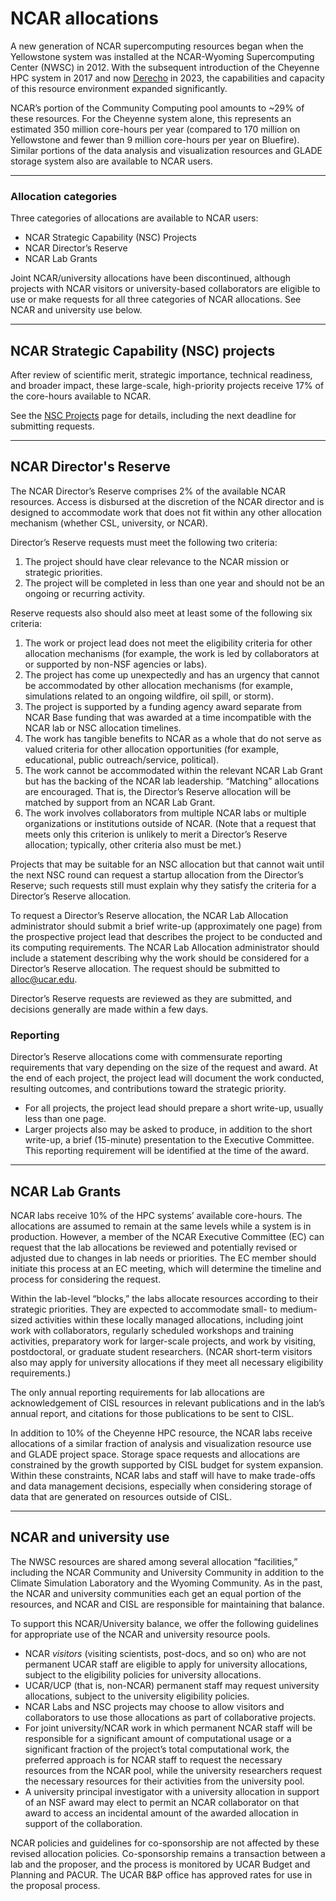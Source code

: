 ﻿# **NCAR allocations**
A new generation of NCAR supercomputing resources began when the Yellowstone system was installed at the NCAR-Wyoming Supercomputing Center (NWSC) in 2012. With the subsequent introduction of the Cheyenne HPC system in 2017 and now [Derecho](../../compute-systems/derecho/index.md) in 2023, the capabilities and capacity of this resource environment expanded significantly.

NCAR’s portion of the Community Computing pool amounts to ~29% of these resources. For the Cheyenne system alone, this represents an estimated 350 million core-hours per year (compared to 170 million on Yellowstone and fewer than 9 million core-hours per year on Bluefire). Similar portions of the data analysis and visualization resources and GLADE storage system also are available to NCAR users.

-----
### Allocation categories

Three categories of allocations are available to NCAR users:

- NCAR Strategic Capability (NSC) Projects
- NCAR Director’s Reserve
- NCAR Lab Grants

Joint NCAR/university allocations have been discontinued, although projects with NCAR visitors or university-based collaborators are eligible to use or make requests for all three categories of NCAR allocations. See NCAR and university use below.

-----
## <a name="ncarallocations-ncarstrategiccapability(nsc)projects"></a>**NCAR Strategic Capability (NSC) projects**
After review of scientific merit, strategic importance, technical readiness, and broader impact, these large-scale, high-priority projects receive 17% of the core-hours available to NCAR.

See the [NSC Projects](./ncar-strategic-capability-nsc-projects.md) page for details, including the next deadline for submitting requests.

-----
## <a name="ncarallocations-ncardirector'sreserve"></a>**NCAR Director's Reserve**
The NCAR Director’s Reserve comprises 2% of the available NCAR resources. Access is disbursed at the discretion of the NCAR director and is designed to accommodate work that does not fit within any other allocation mechanism (whether CSL, university, or NCAR).

Director’s Reserve requests must meet the following two criteria:

1. The project should have clear relevance to the NCAR mission or strategic priorities.
1. The project will be completed in less than one year and should not be an ongoing or recurring activity.

Reserve requests also should also meet at least some of the following six criteria:

1. The work or project lead does not meet the eligibility criteria for other allocation mechanisms (for example, the work is led by collaborators at or supported by non-NSF agencies or labs).
1. The project has come up unexpectedly and has an urgency that cannot be accommodated by other allocation mechanisms (for example, simulations related to an ongoing wildfire, oil spill, or storm).
1. The project is supported by a funding agency award separate from NCAR Base funding that was awarded at a time incompatible with the NCAR lab or NSC allocation timelines.
1. The work has tangible benefits to NCAR as a whole that do not serve as valued criteria for other allocation opportunities (for example, educational, public outreach/service, political).
1. The work cannot be accommodated within the relevant NCAR Lab Grant but has the backing of the NCAR lab leadership. “Matching” allocations are encouraged. That is, the Director’s Reserve allocation will be matched by support from an NCAR Lab Grant.
1. The work involves collaborators from multiple NCAR labs or multiple organizations or institutions outside of NCAR. (Note that a request that meets only this criterion is unlikely to merit a Director’s Reserve allocation; typically, other criteria also must be met.)

Projects that may be suitable for an NSC allocation but that cannot wait until the next NSC round can request a startup allocation from the Director’s Reserve; such requests still must explain why they satisfy the criteria for a Director’s Reserve allocation.

To request a Director’s Reserve allocation, the NCAR Lab Allocation administrator should submit a brief write-up (approximately one page) from the prospective project lead that describes the project to be conducted and its computing requirements. The NCAR Lab Allocation administrator should include a statement describing why the work should be considered for a Director’s Reserve allocation. The request should be submitted to <alloc@ucar.edu>.

Director’s Reserve requests are reviewed as they are submitted, and decisions generally are made within a few days.
### **Reporting**
Director’s Reserve allocations come with commensurate reporting requirements that vary depending on the size of the request and award. At the end of each project, the project lead will document the work conducted, resulting outcomes, and contributions toward the strategic priority.

- For all projects, the project lead should prepare a short write-up, usually less than one page.
- Larger projects also may be asked to produce, in addition to the short write-up, a brief (15-minute) presentation to the Executive Committee. This reporting requirement will be identified at the time of the award.
-----
## <a name="ncarallocations-ncarlabgrants"></a>**NCAR Lab Grants**
NCAR labs receive 10% of the HPC systems’ available core-hours. The allocations are assumed to remain at the same levels while a system is in production. However, a member of the NCAR Executive Committee (EC) can request that the lab allocations be reviewed and potentially revised or adjusted due to changes in lab needs or priorities. The EC member should initiate this process at an EC meeting, which will determine the timeline and process for considering the request.

Within the lab-level “blocks,” the labs allocate resources according to their strategic priorities. They are expected to accommodate small- to medium-sized activities within these locally managed allocations, including joint work with collaborators, regularly scheduled workshops and training activities, preparatory work for larger-scale projects, and work by visiting, postdoctoral, or graduate student researchers. (NCAR short-term visitors also may apply for university allocations if they meet all necessary eligibility requirements.)

The only annual reporting requirements for lab allocations are acknowledgement of CISL resources in relevant publications and in the lab’s annual report, and citations for those publications to be sent to CISL.

In addition to 10% of the Cheyenne HPC resource, the NCAR labs receive allocations of a similar fraction of analysis and visualization resource use and GLADE project space. Storage space requests and allocations are constrained by the growth supported by CISL budget for system expansion. Within these constraints, NCAR labs and staff will have to make trade-offs and data management decisions, especially when considering storage of data that are generated on resources outside of CISL.

-----
## <a name="ncarallocations-ncaranduniversityuse"></a>**NCAR and university use**
The NWSC resources are shared among several allocation “facilities,” including the NCAR Community and University Community in addition to the Climate Simulation Laboratory and the Wyoming Community. As in the past, the NCAR and university communities each get an equal portion of the resources, and NCAR and CISL are responsible for maintaining that balance.

To support this NCAR/University balance, we offer the following guidelines for appropriate use of the NCAR and university resource pools.

- NCAR *visitors* (visiting scientists, post-docs, and so on) who are not permanent UCAR staff are eligible to apply for university allocations, subject to the eligibility policies for university allocations.
- UCAR/UCP (that is, non-NCAR) permanent staff may request university allocations, subject to the university eligibility policies.
- NCAR Labs and NSC projects may choose to allow visitors and collaborators to use those allocations as part of collaborative projects.
- For joint university/NCAR work in which permanent NCAR staff will be responsible for a significant amount of computational usage or a significant fraction of the project’s total computational work, the preferred approach is for NCAR staff to request the necessary resources from the NCAR pool, while the university researchers request the necessary resources for their activities from the university pool.
- A university principal investigator with a university allocation in support of an NSF award may elect to permit an NCAR collaborator on that award to access an incidental amount of the awarded allocation in support of the collaboration.

NCAR policies and guidelines for co-sponsorship are not affected by these revised allocation policies. Co-sponsorship remains a transaction between a lab and the proposer, and the process is monitored by UCAR Budget and Planning and PACUR. The UCAR B&P office has approved rates for use in the proposal process.
